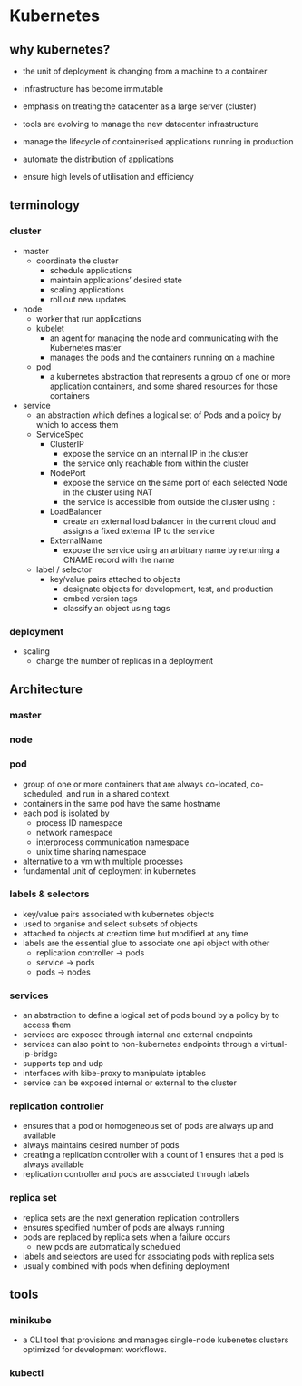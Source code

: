 # Kubernetes  

## why kubernetes?  

- the unit of deployment is changing from a machine to a container  

- infrastructure has become immutable  

- emphasis on treating the datacenter as a large server (cluster)  

- tools are evolving to manage the new datacenter infrastructure  

- manage the lifecycle of containerised applications running in production  

- automate the distribution of applications  

- ensure high levels of utilisation and efficiency

## terminology  

### cluster  

* master  
	* coordinate the cluster  
		* schedule applications  
		* maintain applications’ desired state  
		* scaling applications  
		* roll out new updates  
* node  
	* worker that run applications  
	* kubelet  
		* an agent for managing the node and communicating with the Kubernetes master  
		* manages the pods and the containers running on a machine  
	* pod  
		* a kubernetes abstraction that represents a group of one or more application containers, and some shared resources for those containers  
* service  
	* an abstraction which defines a logical set of Pods and a policy by which to access them  
	* ServiceSpec  
		* ClusterIP  
			* expose the service on an internal IP in the cluster  
			* the service only reachable from within the cluster  
		* NodePort  
			* expose the service on the same port of each selected Node in the cluster using NAT  
			* the service is accessible from outside the cluster using `:`  
		* LoadBalancer  
			* create an external load balancer in the current cloud and assigns a fixed external IP to the service  
		* ExternalName  
			* expose the service using an arbitrary name by returning a CNAME record with the name  
	* label / selector  
		* key/value pairs attached to objects  
			* designate objects for development, test, and production  
			* embed version tags  
			* classify an object using tags  

### deployment  

* scaling  
	* change the number of replicas in a deployment  

## Architecture  

### master  

### node  

### pod  

* group of one or more containers that are always co-located, co-scheduled, and run in a shared context.  
* containers in the same pod have the same hostname  
* each pod is isolated by  
	* process ID namespace  
	* network namespace  
	* interprocess communication namespace  
	* unix time sharing namespace  
* alternative to a vm with multiple processes  
* fundamental unit of deployment in kubernetes  

### labels & selectors  

* key/value pairs associated with kubernetes objects  
* used to organise and select subsets of objects  
* attached to objects at creation time but modified at any time  
* labels are the essential glue to associate one api object with other  
	* replication controller -> pods  
	* service -> pods  
	* pods -> nodes  

### services  

* an abstraction to define a logical set of pods bound by a policy by to access them  
* services are exposed through internal and external endpoints  
* services can also point to non-kubernetes endpoints through a virtual-ip-bridge  
* supports tcp and udp  
* interfaces with kibe-proxy to manipulate iptables  
* service can be exposed internal or external to the cluster  

### replication controller  

* ensures that a pod or homogeneous set of pods are always up and available  
* always maintains desired number of pods  
* creating a replication controller with a count of 1 ensures that a pod is always available  
* replication controller and pods are associated through labels  

### replica set  

* replica sets are the next generation replication controllers  
* ensures specified number of pods are always running  
* pods are replaced by replica sets when a failure occurs  
	* new pods are automatically scheduled  
* labels and selectors are used for associating pods with replica sets  
* usually combined with pods when defining deployment  

## tools  

### minikube  

* a CLI tool that provisions and manages single-node kubenetes clusters optimized for development workflows.  

### kubectl  
